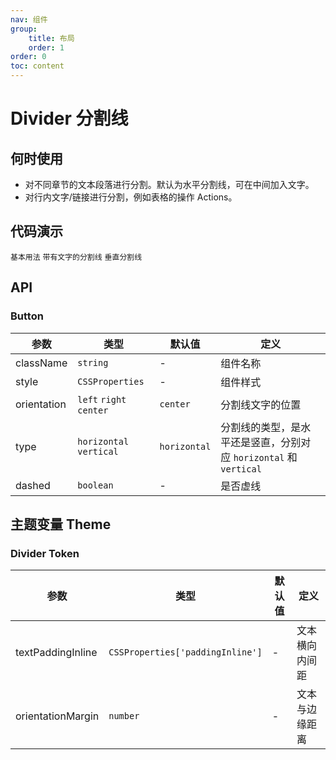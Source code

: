 ```yaml
---
nav: 组件
group: 
    title: 布局
    order: 1
order: 0
toc: content
---
```


# Divider 分割线

## 何时使用

- 对不同章节的文本段落进行分割。默认为水平分割线，可在中间加入文字。
- 对行内文字/链接进行分割，例如表格的操作 Actions。

## 代码演示

<code src="../../packages/ui/examples/divider/basic.tsx" description="对不同章节的文本段落进行分割，默认为水平分割线，支持虚线。">基本用法</code>
<code src="../../packages/ui/examples/divider/orientation.tsx" description="通过 orientation 指定分割线文字的位置。">带有文字的分割线</code>
<code src="../../packages/ui/examples/divider/vertical.tsx" description='使用 type="vertical" 设置为行内的垂直分割线。'>垂直分割线</code>




## API

### Button

| **参数** | **类型** | **默认值** | **定义** |
| --- | --- | --- | --- |
| className | `string`              | -        | 组件名称       |
| style     | `CSSProperties`       | -        | 组件样式	    |
| orientation     | `left` `right` `center`	       | `center`       | 分割线文字的位置		    |
| type     | `horizontal` `vertical`  | `horizontal`        | 分割线的类型，是水平还是竖直，分别对应 `horizontal` 和 `vertical`	    |
| dashed     | `boolean`       | -        | 是否虚线	    |

## 主题变量 Theme

### Divider Token

| **参数** | **类型** | **默认值** | **定义** |
| --- | --- | --- | --- |
| textPaddingInline | `CSSProperties['paddingInline']`              | -        | 文本横向内间距       |
| orientationMargin | `number`              | -        | 文本与边缘距离       |

